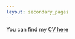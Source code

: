 ```yaml
---
layout: secondary_pages
---
```



You can find my [CV here](/assets/VanessaVillanuevaCollaoCV_Jan_22_2025.pdf)
